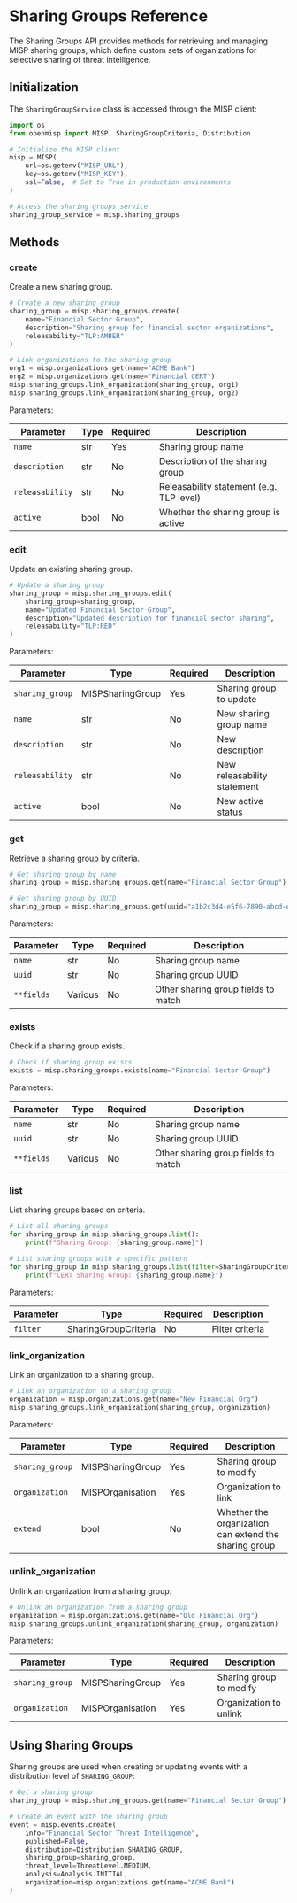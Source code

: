 # Sharing Groups Reference

The Sharing Groups API provides methods for retrieving and managing MISP sharing groups, which define custom sets of organizations for selective sharing of threat intelligence.

## Initialization

The `SharingGroupService` class is accessed through the MISP client:

```python
import os
from openmisp import MISP, SharingGroupCriteria, Distribution

# Initialize the MISP client
misp = MISP(
    url=os.getenv("MISP_URL"),
    key=os.getenv("MISP_KEY"),
    ssl=False,  # Set to True in production environments
)

# Access the sharing groups service
sharing_group_service = misp.sharing_groups
```

## Methods

### create

Create a new sharing group.

```python
# Create a new sharing group
sharing_group = misp.sharing_groups.create(
    name="Financial Sector Group",
    description="Sharing group for financial sector organizations",
    releasability="TLP:AMBER"
)

# Link organizations to the sharing group
org1 = misp.organizations.get(name="ACME Bank")
org2 = misp.organizations.get(name="Financial CERT")
misp.sharing_groups.link_organization(sharing_group, org1)
misp.sharing_groups.link_organization(sharing_group, org2)
```

Parameters:

| Parameter | Type | Required | Description |
|-----------|------|----------|-------------|
| `name` | str | Yes | Sharing group name |
| `description` | str | No | Description of the sharing group |
| `releasability` | str | No | Releasability statement (e.g., TLP level) |
| `active` | bool | No | Whether the sharing group is active |

### edit

Update an existing sharing group.

```python
# Update a sharing group
sharing_group = misp.sharing_groups.edit(
    sharing_group=sharing_group,
    name="Updated Financial Sector Group",
    description="Updated description for financial sector sharing",
    releasability="TLP:RED"
)
```

Parameters:

| Parameter | Type | Required | Description |
|-----------|------|----------|-------------|
| `sharing_group` | MISPSharingGroup | Yes | Sharing group to update |
| `name` | str | No | New sharing group name |
| `description` | str | No | New description |
| `releasability` | str | No | New releasability statement |
| `active` | bool | No | New active status |

### get

Retrieve a sharing group by criteria.

```python
# Get sharing group by name
sharing_group = misp.sharing_groups.get(name="Financial Sector Group")

# Get sharing group by UUID
sharing_group = misp.sharing_groups.get(uuid="a1b2c3d4-e5f6-7890-abcd-ef1234567890")
```

Parameters:

| Parameter | Type | Required | Description |
|-----------|------|----------|-------------|
| `name` | str | No | Sharing group name |
| `uuid` | str | No | Sharing group UUID |
| `**fields` | Various | No | Other sharing group fields to match |

### exists

Check if a sharing group exists.

```python
# Check if sharing group exists
exists = misp.sharing_groups.exists(name="Financial Sector Group")
```

Parameters:

| Parameter | Type | Required | Description |
|-----------|------|----------|-------------|
| `name` | str | No | Sharing group name |
| `uuid` | str | No | Sharing group UUID |
| `**fields` | Various | No | Other sharing group fields to match |

### list

List sharing groups based on criteria.

```python
# List all sharing groups
for sharing_group in misp.sharing_groups.list():
    print(f"Sharing Group: {sharing_group.name}")

# List sharing groups with a specific pattern
for sharing_group in misp.sharing_groups.list(filter=SharingGroupCriteria(pattern="CERT")):
    print(f"CERT Sharing Group: {sharing_group.name}")
```

Parameters:

| Parameter | Type | Required | Description |
|-----------|------|----------|-------------|
| `filter` | SharingGroupCriteria | No | Filter criteria |

### link_organization

Link an organization to a sharing group.

```python
# Link an organization to a sharing group
organization = misp.organizations.get(name="New Financial Org")
misp.sharing_groups.link_organization(sharing_group, organization)
```

Parameters:

| Parameter | Type | Required | Description |
|-----------|------|----------|-------------|
| `sharing_group` | MISPSharingGroup | Yes | Sharing group to modify |
| `organization` | MISPOrganisation | Yes | Organization to link |
| `extend` | bool | No | Whether the organization can extend the sharing group |

### unlink_organization

Unlink an organization from a sharing group.

```python
# Unlink an organization from a sharing group
organization = misp.organizations.get(name="Old Financial Org")
misp.sharing_groups.unlink_organization(sharing_group, organization)
```

Parameters:

| Parameter | Type | Required | Description |
|-----------|------|----------|-------------|
| `sharing_group` | MISPSharingGroup | Yes | Sharing group to modify |
| `organization` | MISPOrganisation | Yes | Organization to unlink |

## Using Sharing Groups

Sharing groups are used when creating or updating events with a distribution level of `SHARING_GROUP`:

```python
# Get a sharing group
sharing_group = misp.sharing_groups.get(name="Financial Sector Group")

# Create an event with the sharing group
event = misp.events.create(
    info="Financial Sector Threat Intelligence",
    published=False,
    distribution=Distribution.SHARING_GROUP,
    sharing_group=sharing_group,
    threat_level=ThreatLevel.MEDIUM,
    analysis=Analysis.INITIAL,
    organization=misp.organizations.get(name="ACME Bank")
)
```

